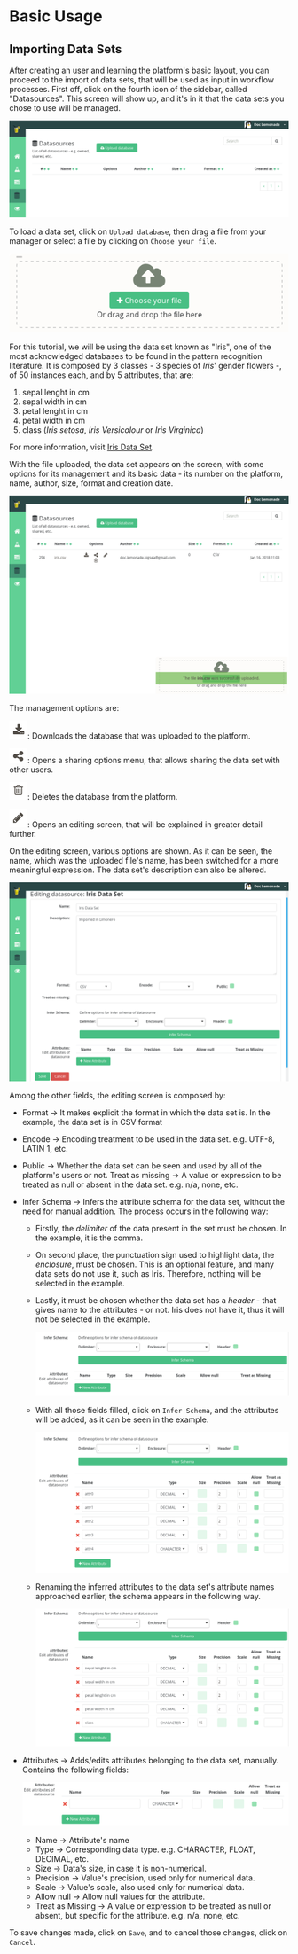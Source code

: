 # Basic Usage

## Importing Data Sets

After creating an user and learning the platform's basic layout, you can
proceed to the import of data sets, that will be used as input in workflow
processes.
First off, click on the fourth icon of the sidebar, called "Datasources". This
screen will show up, and it's in it that the data sets you chose to use will
be managed.

![datasource-blank](img/importing_data_sets/datasource-blank-cropped.png)

To load a data set, click on `Upload database`, then drag a file from your
manager or select a file by clicking on `Choose your file`.

![datasource-choosefile](img/importing_data_sets/datasource-choosefile-cropped.png)

For this tutorial, we will be using the data set known as "Iris", one of the
most acknowledged databases to be found in the pattern recognition literature.
It is composed by 3 classes - 3 species of _Iris_' gender flowers -, of 50
instances each, and by 5 attributes, that are:

1. sepal lenght in cm
2. sepal width in cm
3. petal lenght in cm
4. petal width in cm
5. class (_Iris setosa_, _Iris Versicolour_ or _Iris Virginica_)

For more information, visit [Iris Data Set](https://archive.ics.uci.edu/ml/datasets/iris "Iris Data Set Homepage").

With the file uploaded, the data set appears on the screen, with some options
for its management and its basic data - its number on the platform, name,
author, size, format and creation date.

![datasource-fileuploaded](img/importing_data_sets/datasource-fileuploaded.png)

The management options are:

![download](img/importing_data_sets/download.png): Downloads the database that
was uploaded to the platform.

![share-cropped](img/importing_data_sets/share-cropped.png): Opens a sharing
options menu, that allows sharing the data set with other users.

![delete](img/importing_data_sets/delete.png): Deletes the database from the
platform.

![edit](img/importing_data_sets/edit.png): Opens an editing screen, that will be
explained in greater detail further.

On the editing screen, various options are shown. As it can be seen, the name,
which was the uploaded file's name, has been switched for a more meaningful
expression. The data set's description can also be altered.

![datasource-edit](img/importing_data_sets/datasource-edit1.png)

Among the other fields, the editing screen is composed by:

- Format -> It makes explicit the format in which the data set is. In the
example, the data set is in CSV format
- Encode -> Encoding treatment to be used in the data set. e.g. UTF-8, LATIN 1,
etc.
- Public -> Whether the data set can be seen and used by all of the platform's
users or not.
Treat as missing -> A value or expression to be treated as null or absent in
the data set. e.g. n/a, none, etc.
- Infer Schema -> Infers the attribute schema for the data set, without the
need for manual addition. The process occurs in the following way:
  + Firstly, the *delimiter* of the data present in the set must be chosen. In
the example, it is the comma.
  + On second place, the punctuation sign used to highlight data, the
*enclosure*, must be chosen. This is an optional feature, and many data sets do
not use it, such as Iris. Therefore, nothing will be selected in the example.
  + Lastly, it must be chosen whether the data set has a *header* - that gives
name to the attributes - or not. Iris does not have it, thus it will not be
selected in the example.

    ![datasource-inferschema0](img/importing_data_sets/datasource-inferschema0.png)

  + With all those fields filled, click on `Infer Schema`, and the attributes
will be added, as it can be seen in the example.

    ![datasource-inferschema1](img/importing_data_sets/datasource-inferschema1.png)

  + Renaming the inferred attributes to the data set's attribute names
approached earlier, the schema appears in the following way.

    ![datasource-inferschema2](img/importing_data_sets/datasource-inferschema2.png)

- Attributes -> Adds/edits attributes belonging to the data set, manually.
Contains the following fields:

    ![datasource-attributes](img/importing_data_sets/datasource-attributes.png)

  + Name -> Attribute's name
  + Type -> Corresponding data type. e.g. CHARACTER, FLOAT, DECIMAL, etc.
  + Size -> Data's size, in case it is non-numerical.
  + Precision -> Value's precision, used only for numerical data.
  + Scale -> Value's scale, also used only for numerical data.
  + Allow null -> Allow null values for the attribute.
  + Treat as Missing -> A value or expression to be treated as null or absent,
but specific for the attribute. e.g. n/a, none, etc.

To save changes made, click on `Save`, and to cancel those changes, click on
`Cancel`.
